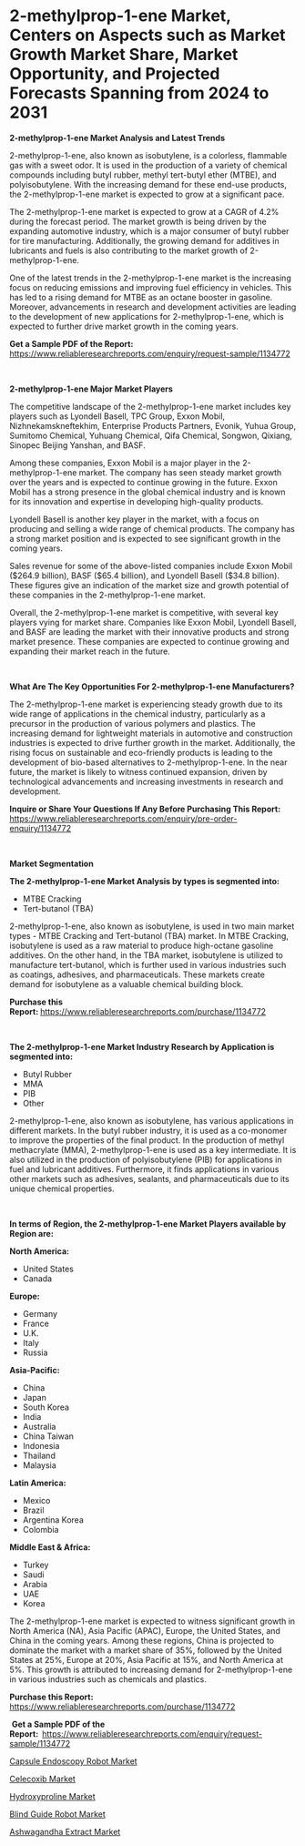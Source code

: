 <p><h1>2-methylprop-1-ene Market, Centers on Aspects such as Market Growth Market Share, Market Opportunity, and Projected Forecasts Spanning from 2024 to 2031</h1></p><p><strong>2-methylprop-1-ene Market Analysis and Latest Trends</strong></p>
<p><p>2-methylprop-1-ene, also known as isobutylene, is a colorless, flammable gas with a sweet odor. It is used in the production of a variety of chemical compounds including butyl rubber, methyl tert-butyl ether (MTBE), and polyisobutylene. With the increasing demand for these end-use products, the 2-methylprop-1-ene market is expected to grow at a significant pace.</p><p>The 2-methylprop-1-ene market is expected to grow at a CAGR of 4.2% during the forecast period. The market growth is being driven by the expanding automotive industry, which is a major consumer of butyl rubber for tire manufacturing. Additionally, the growing demand for additives in lubricants and fuels is also contributing to the market growth of 2-methylprop-1-ene.</p><p>One of the latest trends in the 2-methylprop-1-ene market is the increasing focus on reducing emissions and improving fuel efficiency in vehicles. This has led to a rising demand for MTBE as an octane booster in gasoline. Moreover, advancements in research and development activities are leading to the development of new applications for 2-methylprop-1-ene, which is expected to further drive market growth in the coming years.</p></p>
<p><strong>Get a Sample PDF of the Report:&nbsp;</strong> <a href="https://www.reliableresearchreports.com/enquiry/request-sample/1134772">https://www.reliableresearchreports.com/enquiry/request-sample/1134772</a></p>
<p>&nbsp;</p>
<p><strong>2-methylprop-1-ene Major Market Players</strong></p>
<p><p>The competitive landscape of the 2-methylprop-1-ene market includes key players such as Lyondell Basell, TPC Group, Exxon Mobil, Nizhnekamskneftekhim, Enterprise Products Partners, Evonik, Yuhua Group, Sumitomo Chemical, Yuhuang Chemical, Qifa Chemical, Songwon, Qixiang, Sinopec Beijing Yanshan, and BASF.</p><p>Among these companies, Exxon Mobil is a major player in the 2-methylprop-1-ene market. The company has seen steady market growth over the years and is expected to continue growing in the future. Exxon Mobil has a strong presence in the global chemical industry and is known for its innovation and expertise in developing high-quality products.</p><p>Lyondell Basell is another key player in the market, with a focus on producing and selling a wide range of chemical products. The company has a strong market position and is expected to see significant growth in the coming years.</p><p>Sales revenue for some of the above-listed companies include Exxon Mobil ($264.9 billion), BASF ($65.4 billion), and Lyondell Basell ($34.8 billion). These figures give an indication of the market size and growth potential of these companies in the 2-methylprop-1-ene market.</p><p>Overall, the 2-methylprop-1-ene market is competitive, with several key players vying for market share. Companies like Exxon Mobil, Lyondell Basell, and BASF are leading the market with their innovative products and strong market presence. These companies are expected to continue growing and expanding their market reach in the future.</p></p>
<p>&nbsp;</p>
<p><strong>What Are The Key Opportunities For 2-methylprop-1-ene Manufacturers?</strong></p>
<p><p>The 2-methylprop-1-ene market is experiencing steady growth due to its wide range of applications in the chemical industry, particularly as a precursor in the production of various polymers and plastics. The increasing demand for lightweight materials in automotive and construction industries is expected to drive further growth in the market. Additionally, the rising focus on sustainable and eco-friendly products is leading to the development of bio-based alternatives to 2-methylprop-1-ene. In the near future, the market is likely to witness continued expansion, driven by technological advancements and increasing investments in research and development.</p></p>
<p><strong>Inquire or Share Your Questions If Any Before Purchasing This Report:</strong> <a href="https://www.reliableresearchreports.com/enquiry/pre-order-enquiry/1134772">https://www.reliableresearchreports.com/enquiry/pre-order-enquiry/1134772</a></p>
<p>&nbsp;</p>
<p><strong>Market Segmentation</strong></p>
<p><strong>The 2-methylprop-1-ene Market Analysis by types is segmented into:</strong></p>
<p><ul><li>MTBE Cracking</li><li>Tert-butanol (TBA)</li></ul></p>
<p><p>2-methylprop-1-ene, also known as isobutylene, is used in two main market types - MTBE Cracking and Tert-butanol (TBA) market. In MTBE Cracking, isobutylene is used as a raw material to produce high-octane gasoline additives. On the other hand, in the TBA market, isobutylene is utilized to manufacture tert-butanol, which is further used in various industries such as coatings, adhesives, and pharmaceuticals. These markets create demand for isobutylene as a valuable chemical building block.</p></p>
<p><strong>Purchase this Report:&nbsp;</strong><a href="https://www.reliableresearchreports.com/purchase/1134772">https://www.reliableresearchreports.com/purchase/1134772</a></p>
<p>&nbsp;</p>
<p><strong>The 2-methylprop-1-ene Market Industry Research by Application is segmented into:</strong></p>
<p><ul><li>Butyl Rubber</li><li>MMA</li><li>PIB</li><li>Other</li></ul></p>
<p><p>2-methylprop-1-ene, also known as isobutylene, has various applications in different markets. In the butyl rubber industry, it is used as a co-monomer to improve the properties of the final product. In the production of methyl methacrylate (MMA), 2-methylprop-1-ene is used as a key intermediate. It is also utilized in the production of polyisobutylene (PIB) for applications in fuel and lubricant additives. Furthermore, it finds applications in various other markets such as adhesives, sealants, and pharmaceuticals due to its unique chemical properties.</p></p>
<p>&nbsp;</p>
<p><strong>In terms of Region, the 2-methylprop-1-ene Market Players available by Region are:</strong></p>
<p>
    <p> <strong> North America: </strong>
        <ul>
            <li>United States</li>
            <li>Canada</li>
        </ul>
        </p> 
    <p> <strong> Europe: </strong>
        <ul>
            <li>Germany</li>
            <li>France</li>
            <li>U.K.</li>
            <li>Italy</li>
            <li>Russia</li>
        </ul>
        </p> 
    <p> <strong> Asia-Pacific: </strong>
        <ul>
            <li>China</li>
            <li>Japan</li>
            <li>South Korea</li>
            <li>India</li>
            <li>Australia</li>
            <li>China Taiwan</li>
            <li>Indonesia</li>
            <li>Thailand</li>
            <li>Malaysia</li>
        </ul>
        </p> 
    <p> <strong> Latin America: </strong>
        <ul>
            <li>Mexico</li>
            <li>Brazil</li>
            <li>Argentina Korea</li>
            <li>Colombia</li>
        </ul>
        </p> 
    <p> <strong> Middle East & Africa: </strong>
        <ul>
            <li>Turkey</li>
            <li>Saudi</li>
            <li>Arabia</li>
            <li>UAE</li>
            <li>Korea</li>
        </ul>
    </p>
    </p>
<p><p>The 2-methylprop-1-ene market is expected to witness significant growth in North America (NA), Asia Pacific (APAC), Europe, the United States, and China in the coming years. Among these regions, China is projected to dominate the market with a market share of 35%, followed by the United States at 25%, Europe at 20%, Asia Pacific at 15%, and North America at 5%. This growth is attributed to increasing demand for 2-methylprop-1-ene in various industries such as chemicals and plastics.</p></p>
<p><strong>Purchase this Report: </strong><a href="https://www.reliableresearchreports.com/purchase/1134772">https://www.reliableresearchreports.com/purchase/1134772</a></p>
<p>&nbsp;<strong>Get a Sample PDF of the Report:&nbsp;&nbsp;</strong><a href="https://www.reliableresearchreports.com/enquiry/request-sample/1134772">https://www.reliableresearchreports.com/enquiry/request-sample/1134772</a></p>
<p><strong></strong></p>
<p><p><a href="https://issuu.com/reportprime-2/docs/capsule-endoscopy-robot-market-size-2030.pptx">Capsule Endoscopy Robot Market</a></p><p><a href="https://medium.com/@marielong2006/celecoxib-market-size-market-outlook-and-market-forecast-2024-to-2031-dafa637899a1">Celecoxib Market</a></p><p><a href="https://medium.com/@sharonmurphy49/hydroxyproline-market-outlook-industry-overview-and-forecast-2024-to-2031-49ac18061697">Hydroxyproline Market</a></p><p><a href="https://issuu.com/reportprime-2/docs/blind-guide-robot-market-size-2030.pptx">Blind Guide Robot Market</a></p><p><a href="https://medium.com/@isidrowolff1966/ashwagandha-extract-market-size-market-outlook-and-market-forecast-2024-to-2031-c6a1f8fdd332">Ashwagandha Extract Market</a></p></p>